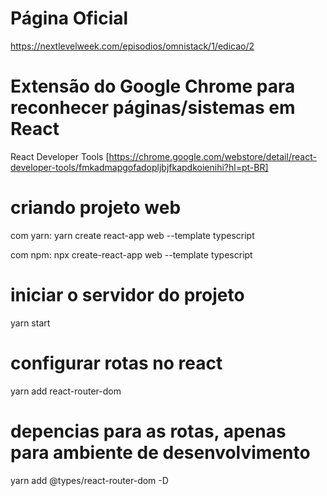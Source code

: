 # Página Oficial
https://nextlevelweek.com/episodios/omnistack/1/edicao/2

# Extensão do Google Chrome para reconhecer páginas/sistemas em React
React Developer Tools
[https://chrome.google.com/webstore/detail/react-developer-tools/fmkadmapgofadopljbjfkapdkoienihi?hl=pt-BR]

# criando projeto web
com yarn:
yarn create react-app web --template typescript

com npm:
npx create-react-app web --template typescript

# iniciar o servidor do projeto
yarn start

# configurar rotas no react
yarn add react-router-dom

# depencias para as rotas, apenas para ambiente de desenvolvimento
yarn add @types/react-router-dom -D